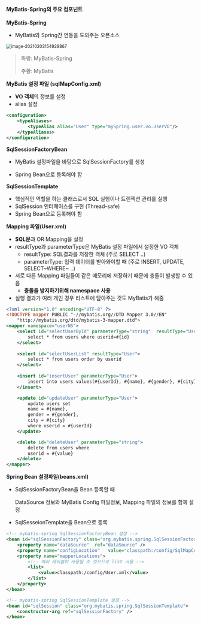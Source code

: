 #### MyBatis-Spring의 주요 컴포넌트

**MyBatis-Spring**

- MyBatis와 Spring간 연동을 도와주는 오픈소스

 <img src="C:\Users\chan\workspace\Spring-class\TIL_찬영\SpringFramework\img\image-20210203154928867.png" alt="image-20210203154928867" style="zoom:80%;" />

> 파랑: MyBatis-Spring
>
> 주황: MyBatis



**MyBatis 설정 파일 (sqlMapConfig.xml)**

- **VO 객체**의 정보를 설정
- alias 설정

```xml
<configuration>
	<typeAliases>
		<typeAlias alias="User" type="mySpring.user.vo.UserVO"/>
	</typeAliases>
</configuration>
```



**SqlSessionFactoryBean**

- MyBatis 설정파일을 바탕으로 SqlSessionFactory를 생성

- Spring Bean으로 등록해야 함

  

**SqlSessionTemplate**

- 핵심적인 역할을 하는 클래스로서 SQL 실행이나 트랜잭션 관리를 실행
- SqlSession 인터페이스를 구현 (Thread-safe)
- Spring Bean으로 등록해야 함



**Mapping 파일(User.xml)**

- **SQL문**과 OR Mapping을 설정
- resultType과 parameterType은 MyBatis 설정 파일에서 설정한 VO 객체
  - resultType: SQL결과를 저장한 객체 (주로 SELECT ..)
  - parameterType: 입력 데이터를 받아와야할 때 (주로 INSERT, UPDATE, SELECT~WHERE~ ..)
- 서로 다른 Mapping 파일들이 같은 메모리에 저장하기 때문에 충돌이 발생할 수 있음
  - **충돌을 방지하기위해 namespace 사용**
- 실행 결과가 여러 개인 경우 리스트에 담아주는 것도 MyBatis가 해줌 

```xml
<?xml version="1.0" encoding="UTF-8" ?>
<!DOCTYPE mapper PUBLIC "-//mybatis.org//DTD Mapper 3.0//EN" 
	"http://mybatis.org/dtd/mybatis-3-mapper.dtd">
<mapper namespace="userNS">
	<select id="selectUserById" parameterType="string"  resultType="User">
	 	select * from users where userid=#{id}
	</select>
	
	<select id="selectUserList" resultType="User">
		select * from users order by userid
	</select>
	
	<insert id="insertUser" parameterType="User">
		insert into users values(#{userId}, #{name}, #{gender}, #{city} )
	</insert>

	<update id="updateUser" parameterType="User">
		update users set
		name = #{name},
		gender = #{gender},
		city = #{city}
		where userid = #{userId}
	</update>

	<delete id="deleteUser" parameterType="string">
		delete from users where
		userid = #{value}
	</delete>
</mapper>
```



**Spring Bean 설정파일(beans.xml)**

- SqlSessionFactoryBean을 Bean 등록할 때 

  DataSource 정보와 MyBatis Config 파일정보, Mapping 파일의 정보를 함께 설정

- SqlSesseionTemplate을 Bean으로 등록

```xml
<!-- mybatis-spring SqlSessionFactoryBean 설정 -->
<bean id="sqlSessionFactory" class="org.mybatis.spring.SqlSessionFactoryBean">
    <property name="dataSource"  ref="dataSource" />
    <property name="configLocation"   value="classpath:/config/SqlMapConfig.xml" />
    <property name="mapperLocations">
        <!-- 여러 테이블이 사용될 수 있으므로 list 사용 -->
        <list>
            <value>classpath:/config/User.xml</value>
        </list>
    </property>
</bean>

<!-- mybatis-spring SqlSessionTemplate 설정 -->
<bean id="sqlSession" class="org.mybatis.spring.SqlSessionTemplate">
    <constructor-arg ref="sqlSessionFactory" />
</bean>
```




